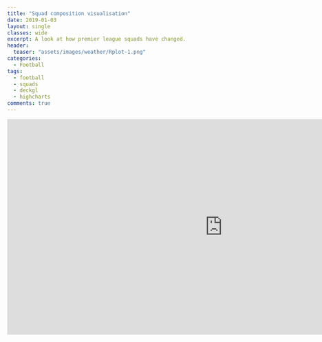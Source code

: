 ```yaml
---
title: "Squad composition visualisation"
date: 2019-01-03
layout: single
classes: wide
excerpt: A look at how premier league squads have changed.
header:
  teaser: "assets/images/weather/Rplot-1.png"
categories:
  - Football
tags:
  - football
  - squads
  - deckgl
  - highcharts
comments: true
---
```

<div class="map-container">
  <iframe src="https://markclare1992.xyz/shiny/Shiny.Apps/squad-app/" frameborder="0" width="1000px" height="500px" allowfullscreen> </iframe>
</div>

